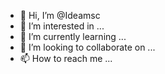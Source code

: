 - 👋 Hi, I’m @Ideamsc
- 👀 I’m interested in ...
- 🌱 I’m currently learning ...
- 💞️ I’m looking to collaborate on ...
- 📫 How to reach me ...

<!---
Ideamsc/Ideamsc is a ✨ special ✨ repository because its `README.md` (this file) appears on your GitHub profile.
You can click the Preview link to take a look at your changes.
--->
